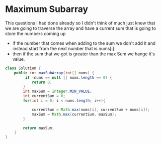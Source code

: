# Maximum Subarray 
This questions I had done already so I didn't think of much just knew that we are going to traverse the array and have a current sum that is going to store the numbers coming up 
- If the number that comes when adding to the sum we don't add it and instead start from the next number that is nums[i]
- then if the sum that we got is greater than the max Sum we hange it's value.

```java
class Solution {
    public int maxSubArray(int[] nums) {
         if (nums == null || nums.length == 0) {
            return 0;
        }
        int maxSum = Integer.MIN_VALUE;
        int currentSum = 0;
        for(int i = 0; i < nums.length; i++){

            currentSum = Math.max(nums[i], currentSum + nums[i]);
            maxSum = Math.max(currentSum, maxSum);
        }

        return maxSum;
    }
}
```